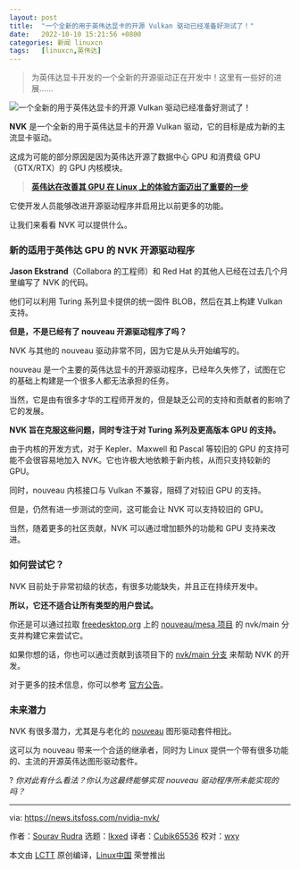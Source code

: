 ```yaml
---
layout: post
title:	"一个全新的用于英伟达显卡的开源 Vulkan 驱动已经准备好测试了！"
date:	2022-10-10 15:21:56 +0800 
categories:	新闻 linuxcn 
tags:	[linuxcn,英伟达]
---
```




> 
> 为英伟达显卡开发的一个全新的开源驱动正在开发中！这里有一些好的进展……
> 
> 
> 


![一个全新的用于英伟达显卡的开源 Vulkan 驱动已经准备好测试了！](/Asserts/Images//attachment/album/202210/10/152156oi69fi9zylu9ai9d.png)


**NVK** 是一个全新的用于英伟达显卡的开源 Vulkan 驱动，它的目标是成为新的主流显卡驱动。


这成为可能的部分原因是因为英伟达开源了数据中心 GPU 和消费级 GPU（GTX/RTX）的 GPU 内核模块。



> 
> **[英伟达在改善其 GPU 在 Linux 上的体验方面迈出了重要的一步](https://news.itsfoss.com/nvidia-open-source-linux/)**
> 
> 
> 


它使开发人员能够改进开源驱动程序并启用比以前更多的功能。


让我们来看看 NVK 可以提供什么。


### 新的适用于英伟达 GPU 的 NVK 开源驱动程序


**Jason Ekstrand**（Collabora 的工程师）和 Red Hat 的其他人已经在过去几个月里编写了 NVK 的代码。


他们可以利用 Turing 系列显卡提供的统一固件 BLOB，然后在其上构建 Vulkan 支持。


**但是，不是已经有了 nouveau 开源驱动程序了吗？**


NVK 与其他的 nouveau 驱动非常不同，因为它是从头开始编写的。


nouveau 是一个主要的英伟达显卡的开源驱动程序，已经年久失修了，试图在它的基础上构建是一个很多人都无法承担的任务。


当然，它是由有很多才华的工程师开发的，但是缺乏公司的支持和贡献者的影响了它的发展。


**NVK 旨在克服这些问题，同时专注于对 Turing 系列及更高版本 GPU 的支持。**


由于内核的开发方式，对于 Kepler、Maxwell 和 Pascal 等较旧的 GPU 的支持可能不会很容易地加入 NVK。它也许极大地依赖于新内核，从而只支持较新的 GPU。


同时，nouveau 内核接口与 Vulkan 不兼容，阻碍了对较旧 GPU 的支持。


但是，仍然有进一步测试的空间，这可能会让 NVK 可以支持较旧的 GPU。


当然，随着更多的社区贡献，NVK 可以通过增加额外的功能和 GPU 支持来改进。


### 如何尝试它？


NVK 目前处于非常初级的状态，有很多功能缺失，并且正在持续开发中。


**所以，它还不适合让所有类型的用户尝试。**


你还是可以通过拉取 [freedesktop.org](http://freedesktop.org) 上的 [nouveau/mesa 项目](https://gitlab.freedesktop.org/nouveau/mesa) 的 nvk/main 分支并构建它来尝试它。


如果你想的话，你也可以通过贡献到该项目下的 [nvk/main 分支](https://gitlab.freedesktop.org/nouveau/mesa/-/tree/nvk/main/) 来帮助 NVK 的开发。


对于更多的技术信息，你可以参考 [官方公告](https://www.collabora.com/news-and-blog/news-and-events/introducing-nvk.html)。


### 未来潜力


NVK 有很多潜力，尤其是与老化的 [nouveau](https://nouveau.freedesktop.org/) 图形驱动套件相比。


这可以为 nouveau 带来一个合适的继承者，同时为 Linux 提供一个带有很多功能的、主流的开源英伟达图形驱动套件。


? *你对此有什么看法？你认为这最终能够实现 nouveau 驱动程序所未能实现的吗？*




---


via: <https://news.itsfoss.com/nvidia-nvk/>


作者：[Sourav Rudra](https://news.itsfoss.com/author/sourav/) 选题：[lkxed](https://github.com/lkxed) 译者：[Cubik65536](https://github.com/Cubik65536) 校对：[wxy](https://github.com/wxy)


本文由 [LCTT](https://github.com/LCTT/TranslateProject) 原创编译，[Linux中国](https://linux.cn/) 荣誉推出
